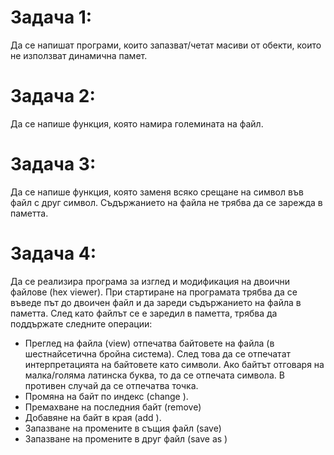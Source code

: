# Задача 1: 
Да се напишат програми, които запазват/четат масиви от обекти, които не използват динамична памет.

# Задача 2: 
Да се напише функция, която намира големината на файл.

# Задача 3: 
Да се напише функция, която заменя всяко срещане на символ във файл с друг символ. Съдържанието на файла не трябва да се зарежда в паметта.

# Задача 4:
Да се реализира програма за изглед и модификация на двоични файлове (hex viewer). При стартиране на програмата трябва да се въведе път до двоичен файл и да зареди съдържанието на файла в паметта. След като файлът се е заредил в паметта, трябва да поддържате следните операции:

* Преглед на файла (view) отпечатва байтовете на файла (в шестнайсетична бройна система). След това да се отпечатат интерпретацията на байтовете като символи. Ако байтът отговаря на малка/голяма латинска буква, то да се отпечата символа. В противен случай да се отпечатва точка.
* Промяна на байт по индекс (change ).
* Премахване на последния байт (remove)
* Добавяне на байт в края (add ).
* Запазване на промените в същия файл (save)
* Запазване на промените в друг файл (save as )
